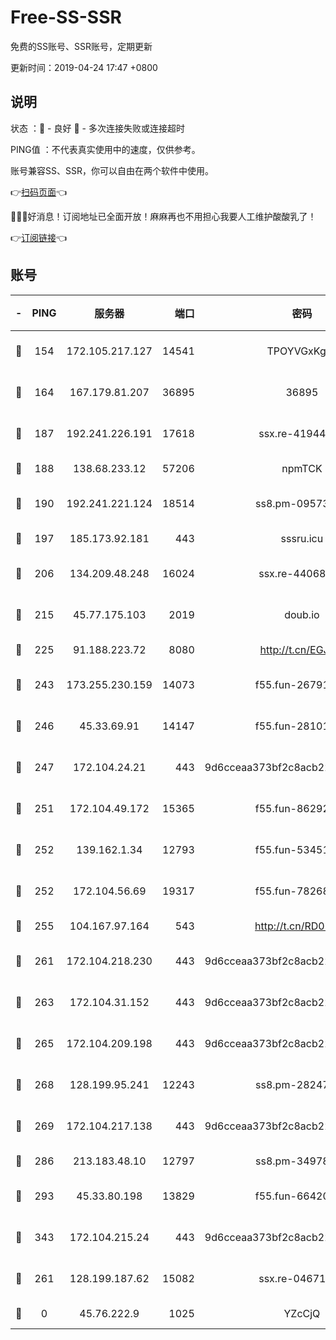 # Free-SS-SSR

免费的SS账号、SSR账号，定期更新

更新时间：2019-04-24 17:47 +0800

## 说明

状态     ：🙂 - 良好 🙁 - 多次连接失败或连接超时

PING值   ：不代表真实使用中的速度，仅供参考。

账号兼容SS、SSR，你可以自由在两个软件中使用。

👉[扫码页面](https://liesauer.github.io/Free-SS-SSR/)👈

🎉🎉🎉好消息！订阅地址已全面开放！麻麻再也不用担心我要人工维护酸酸乳了！

👉[订阅链接](https://www.liesauer.net/yogurt/subscribe?ACCESS_TOKEN=DAYxR3mMaZAsaqUb)👈

## 账号

|-|PING|服务器|端口|密码|加密方式|区域|
|:----:|:----:|:-----:|-----:|:----:|:----:|:----:|
|🙂|154|172.105.217.127|14541|TPOYVGxKglpi|aes-256-cfb|JP|
|🙂|164|167.179.81.207|36895|36895|aes-256-cfb|JP|
|🙂|187|192.241.226.191|17618|ssx.re-41944393|aes-256-cfb|US|
|🙂|188|138.68.233.12|57206|npmTCK|rc4-md5|US|
|🙂|190|192.241.221.124|18514|ss8.pm-09573145|aes-256-cfb|US|
|🙂|197|185.173.92.181|443|sssru.icu|rc4-md5|RU|
|🙂|206|134.209.48.248|16024|ssx.re-44068408|aes-256-cfb|US|
|🙂|215|45.77.175.103|2019|doub.io|aes-128-ctr|SG|
|🙂|225|91.188.223.72|8080|http://t.cn/EGJIyrl|rc4-md5|RU|
|🙂|243|173.255.230.159|14073|f55.fun-26791900|aes-256-cfb|US|
|🙂|246|45.33.69.91|14147|f55.fun-28101768|aes-256-cfb|US|
|🙂|247|172.104.24.21|443|9d6cceaa373bf2c8acb22e60b6a58be6|aes-256-cfb|US|
|🙂|251|172.104.49.172|15365|f55.fun-86292044|aes-256-cfb|SG|
|🙂|252|139.162.1.34|12793|f55.fun-53451447|aes-256-cfb|SG|
|🙂|252|172.104.56.69|19317|f55.fun-78268660|aes-256-cfb|SG|
|🙂|255|104.167.97.164|543|http://t.cn/RD0D7sx|rc4-md5|CA|
|🙂|261|172.104.218.230|443|9d6cceaa373bf2c8acb22e60b6a58be6|aes-256-cfb|US|
|🙂|263|172.104.31.152|443|9d6cceaa373bf2c8acb22e60b6a58be6|aes-256-cfb|US|
|🙂|265|172.104.209.198|443|9d6cceaa373bf2c8acb22e60b6a58be6|aes-256-cfb|US|
|🙂|268|128.199.95.241|12243|ss8.pm-28247465|aes-256-cfb|SG|
|🙂|269|172.104.217.138|443|9d6cceaa373bf2c8acb22e60b6a58be6|aes-256-cfb|US|
|🙂|286|213.183.48.10|12797|ss8.pm-34978760|rc4-md5|RU|
|🙂|293|45.33.80.198|13829|f55.fun-66420487|aes-256-cfb|US|
|🙂|343|172.104.215.24|443|9d6cceaa373bf2c8acb22e60b6a58be6|aes-256-cfb|US|
|🙂|261|128.199.187.62|15082|ssx.re-04671645|aes-256-cfb|SG|
|🙁|0|45.76.222.9|1025|YZcCjQ|rc4-md5|JP|
